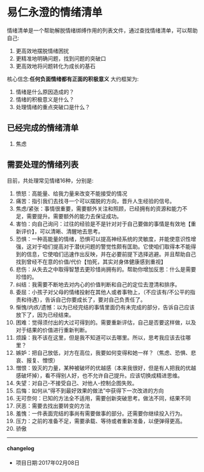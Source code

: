 # 易仁永澄的情绪清单
情绪清单是一个帮助解脱情绪绑缚作用的列表文件，通过查找情绪清单，可以帮助自己:

1. 更高效地摆脱情绪困扰
2. 更精准地明确问题，找到问题的突破口
3. 更高效地将问题转化为成长的基石

核心信念:**任何负面情绪都有正面的积极意义**
大约框架为:

1. 情绪是什么原因造成的？
2. 情绪的积极意义是什么？
3. 处理情绪的重点突破口是什么？

## 已经完成的情绪清单

1. 焦虑

## 需要处理的情绪列表

目前，共处理常见情绪16种，分别是:

1. 愤怒：高能量、给我力量来改变不能接受的情况
2. 痛苦：指引我们去找寻一个可以摆脱的方向，晋升人生经验的信号。
3. 焦虑/紧张：事情很重要，需要额外关注和照顾，已经拥有的资源和能力不足，需要提升。需要额外的能力去保证成功。
4. 害怕：向自己询问：过往的经验是不是针对对于自己要做的事情是有效地【重新评价】，可以清晰、清醒地去思考。
5. 恐惧：一种高能量的情绪，恐惧可以提高神经系统的灵敏度，并能使意识性增强，这对于咱们提高对于潜伏问题的警觉性颇有匡助。它使咱们取得本不能得到的信息，它使咱们迅速作出反映，并在必要前提下选择逃避。并且帮助自己找到曾经不在意的价值/代价【怕死，其实对身体健康感到重视】
6. 悲伤：从失去之中取得智慧去更珍惜尚拥有的。帮助你增加反思：什么是需要珍惜的。
7. 纠结：我需要不断地去对内心的价值判断和自己的定位去澄清和排序。
8. 委屈：小孩子对父母的情绪投射在其他人或者事物上，（不应该有/不公平的指责和待遇），告诉自己你要成长了，要对自己负责任了。
9. 惭愧/内疚/遗憾：以为已经完结的事情里面仍有未完成的部分，告诉自己应该放下了，因为已经结束。
10. 困难：觉得须付出的大过可得到的。需要重新评估，自己是否要这样做，以及对于结果的价值进行重新判断。
11. 烦躁：我不该在这里，但是我不知道可以去哪里。所以，思考我应该去往哪里？
12. 嫉妒：把自己放低，对方在高位，我要如何变得和她一样？（焦虑、恐惧、悲哀、报复、憎恨）
13. 憎恨：毁灭的力量，某种被破坏的优越感（本来我很好，但是有人把我的优越感破坏掉），看不得别人好，也不允许自己提升。应该切换成精进思维。
14. 失望：对自己-不接受自己、对他人-控制企图失败。
15. 后悔：如何从“得不到最好效果的做法”中获得下一次改进的方向
16. 无可奈何：已知的方法全不适用，需要创新突破思考。做法不同，结果不同
17. 厌恶：需要去找出要转变的方法
18. 羞愧：一件表面完结的事尚有需要做事的部分。还需要你继续投入行为。
19. 压力：之前的准备不足，需要承载、等待或者重新准备，以便弹得更高。
20. 骄傲

- - - - 

#### changelog

- 项目日期:2017年02月08日